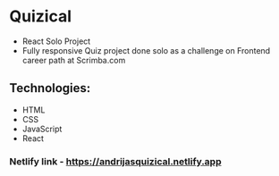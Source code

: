 # Quizical

- React Solo Project
- Fully responsive Quiz project done solo as a challenge on Frontend career path at Scrimba.com 

## Technologies:

* HTML
* CSS
* JavaScript
* React

### Netlify link - https://andrijasquizical.netlify.app
